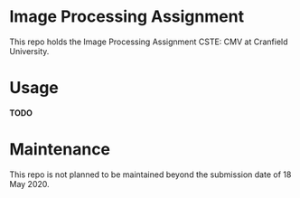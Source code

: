 # Image Processing Assignment

This repo holds the Image Processing Assignment CSTE: CMV at Cranfield University.

# Usage

**TODO**

# Maintenance 

This repo is not planned to be maintained beyond the submission date of 18 May 2020.